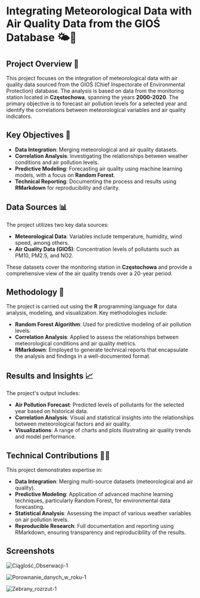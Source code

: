 # Integrating Meteorological Data with Air Quality Data from the GIOŚ Database 🌤️💨

## Project Overview 📄
This project focuses on the integration of meteorological data with air quality data sourced from the GIOŚ (Chief Inspectorate of Environmental Protection) database. The analysis is based on data from the monitoring station located in **Częstochowa**, spanning the years **2000-2020**. The primary objective is to forecast air pollution levels for a selected year and identify the correlations between meteorological variables and air quality indicators.

## Key Objectives 🎯
- **Data Integration**: Merging meteorological and air quality datasets.
- **Correlation Analysis**: Investigating the relationships between weather conditions and air pollution levels.
- **Predictive Modeling**: Forecasting air quality using machine learning models, with a focus on **Random Forest**.
- **Technical Reporting**: Documenting the process and results using **RMarkdown** for reproducibility and clarity.

## Data Sources 📊
The project utilizes two key data sources:
- **Meteorological Data**: Variables include temperature, humidity, wind speed, among others.
- **Air Quality Data (GIOŚ)**: Concentration levels of pollutants such as PM10, PM2.5, and NO2.

These datasets cover the monitoring station in **Częstochowa** and provide a comprehensive view of the air quality trends over a 20-year period.

## Methodology 🧠
The project is carried out using the **R** programming language for data analysis, modeling, and visualization. Key methodologies include:
- **Random Forest Algorithm**: Used for predictive modeling of air pollution levels.
- **Correlation Analysis**: Applied to assess the relationships between meteorological conditions and air quality metrics.
- **RMarkdown**: Employed to generate technical reports that encapsulate the analysis and findings in a well-documented format.

## Results and Insights 📈
The project's output includes:
- **Air Pollution Forecast**: Predicted levels of pollutants for the selected year based on historical data.
- **Correlation Analysis**: Visual and statistical insights into the relationships between meteorological factors and air quality.
- **Visualizations**: A range of charts and plots illustrating air quality trends and model performance.

## Technical Contributions 🧑‍💻
This project demonstrates expertise in:
- **Data Integration**: Merging multi-source datasets (meteorological and air quality).
- **Predictive Modeling**: Application of advanced machine learning techniques, particularly Random Forest, for environmental data forecasting.
- **Statistical Analysis**: Assessing the impact of various weather variables on air pollution levels.
- **Reproducible Research**: Full documentation and reporting using RMarkdown, ensuring transparency and reproducibility of the results.

## Screenshots

![Ciąglość_Obserwacji-1](https://github.com/user-attachments/assets/5eef7fae-7ecd-4822-b2b1-3c231a78def3)

![Porownanie_danych_w_roku-1](https://github.com/user-attachments/assets/447584f0-b7bd-4c00-bee7-8146615fbe75)

![Zebrany_rozrzut-1](https://github.com/user-attachments/assets/4c5a6822-5b66-489f-881d-dd588c95d762)

